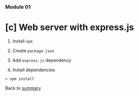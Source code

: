 ### Module 01

# [c] Web server with express.js

1. Install `npm`

2. Create `package.json`

3. Add `express.js` dependency

4. Install dependencies

```cli
> npm install
```

Back to [summary](../../Readme.md#modules)
